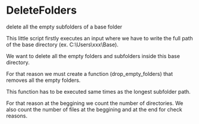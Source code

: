 # DeleteFolders
delete all the empty subfolders of a base folder

This little script firstly executes an input where we have to write the full path of the base directory (ex. C:\Users\xxx\Base). 

We want to delete all the empty folders and subfolders inside this base directory.

For that reason we must create a function (drop_empty_folders) that removes all the empty folders.

This function has to be executed same times as the longest subfolder path.

For that reason at the beggining we count the number of directories. We also count the number of files at the beggining and at the end for check reasons.
